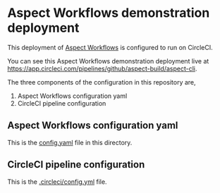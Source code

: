 # Aspect Workflows demonstration deployment

This deployment of [Aspect Workflows](https://www.aspect.build/workflows) is configured to run on CircleCI.

You can see this Aspect Workflows demonstration deployment live at https://app.circleci.com/pipelines/github/aspect-build/aspect-cli.

The three components of the configuration in this repository are,

1. Aspect Workflows configuration yaml
1. CircleCI pipeline configuration

## Aspect Workflows configuration yaml

This is the [config.yaml](./config.yaml) file in this directory.

## CircleCI pipeline configuration

This is the [.circleci/config.yml](../../.circleci/config.yml) file.
